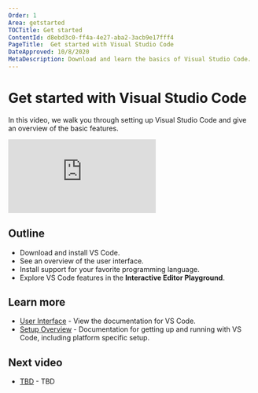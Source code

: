 ```yaml
---
Order: 1
Area: getstarted
TOCTitle: Get started
ContentId: d8ebd3c0-ff4a-4e27-aba2-3acb9e17fff4
PageTitle:  Get started with Visual Studio Code
DateApproved: 10/8/2020
MetaDescription: Download and learn the basics of Visual Studio Code.
---
```

# Get started with Visual Studio Code

In this video, we walk you through setting up Visual Studio Code and give an overview of the basic features.

<iframe src="https://www.youtube.com/embed/Sdg0ef2PpBw?rel=0&amp;disablekb=0&amp;modestbranding=1&amp;showinfo=0" frameborder="0" allowfullscreen></iframe>

## Outline

* Download and install VS Code.
* See an overview of the user interface.
* Install support for your favorite programming language.
* Explore VS Code features in the **Interactive Editor Playground**.

## Learn more

* [User Interface](/docs/getstarted/userinterface.md) - View the documentation for VS Code.
* [Setup Overview](/docs/setup/setup-overview.md) - Documentation for getting up and running with VS Code, including platform specific setup.

## Next video

* [TBD](/learn/get-started/personalize.md) - TBD
